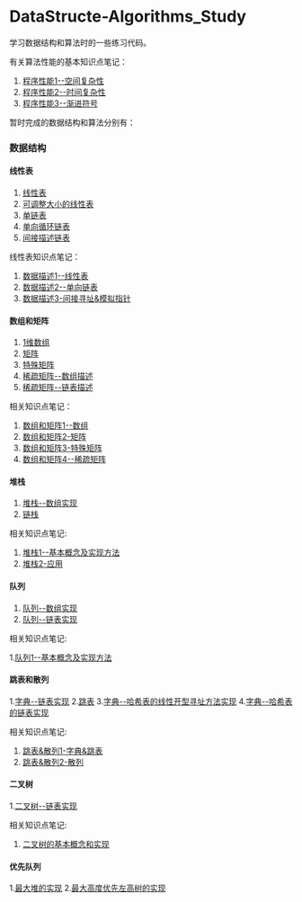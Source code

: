 # DataStructe-Algorithms_Study

学习数据结构和算法时的一些练习代码。

有关算法性能的基本知识点笔记：

1. [程序性能1--空间复杂性](http://ccc013.github.io/2016/06/04/%E7%A8%8B%E5%BA%8F%E6%80%A7%E8%83%BD1-%E7%A9%BA%E9%97%B4%E5%A4%8D%E6%9D%82%E6%80%A7/)
2. [程序性能2--时间复杂性](http://ccc013.github.io/2016/06/04/%E7%A8%8B%E5%BA%8F%E6%80%A7%E8%83%BD2-%E6%97%B6%E9%97%B4%E5%A4%8D%E6%9D%82%E6%80%A7/)
3. [程序性能3--渐进符号](http://ccc013.github.io/2016/06/07/%E7%A8%8B%E5%BA%8F%E6%80%A7%E8%83%BD3-%E6%B8%90%E8%BF%9B%E7%AC%A6%E5%8F%B7/)

暂时完成的数据结构和算法分别有：

### 数据结构

#### 线性表

1. [线性表](https://github.com/ccc013/DataStructe-Algorithms_Study/blob/master/LinearList/llist.h)
2. [可调整大小的线性表](https://github.com/ccc013/DataStructe-Algorithms_Study/blob/master/LinearList/ResizeLinearList.h)
3. [单链表](https://github.com/ccc013/DataStructe-Algorithms_Study/blob/master/LinearList/ChainList.h)
4. [单向循环链表](https://github.com/ccc013/DataStructe-Algorithms_Study/blob/master/LinearList/CircularList.h)
5. [间接描述链表](https://github.com/ccc013/DataStructe-Algorithms_Study/blob/master/LinearList/IndirectList.h)

线性表知识点笔记：

1. [数据描述1--线性表](http://ccc013.github.io/2016/06/08/%E6%95%B0%E6%8D%AE%E6%8F%8F%E8%BF%B01-%E7%BA%BF%E6%80%A7%E8%A1%A8/)
2. [数据描述2--单向链表](http://ccc013.github.io/2016/06/09/%E6%95%B0%E6%8D%AE%E6%8F%8F%E8%BF%B02-%E5%8D%95%E5%90%91%E9%93%BE%E8%A1%A8/)
3. [数据描述3-间接寻址&模拟指针](http://ccc013.github.io/2016/06/16/%E6%95%B0%E6%8D%AE%E6%8F%8F%E8%BF%B03-%E9%97%B4%E6%8E%A5%E5%AF%BB%E5%9D%80-%E6%A8%A1%E6%8B%9F%E6%8C%87%E9%92%88/)

#### 数组和矩阵

1. [1维数组](https://github.com/ccc013/DataStructe-Algorithms_Study/blob/master/ArrayAndMatrix/Array1D.h)
2. [矩阵](https://github.com/ccc013/DataStructe-Algorithms_Study/blob/master/ArrayAndMatrix/Matrix.h)
3. [特殊矩阵](https://github.com/ccc013/DataStructe-Algorithms_Study/blob/master/ArrayAndMatrix/SpecialMatrix.h)
4. [稀疏矩阵--数组描述](https://github.com/ccc013/DataStructe-Algorithms_Study/blob/master/ArrayAndMatrix/SparseMatrix.h)
5. [稀疏矩阵--链表描述](https://github.com/ccc013/DataStructe-Algorithms_Study/blob/master/ArrayAndMatrix/LinkMatrix.h)

相关知识点笔记：

1. [数组和矩阵1--数组](http://ccc013.github.io/2016/06/28/%E6%95%B0%E7%BB%84%E5%92%8C%E7%9F%A9%E9%98%B51-%E6%95%B0%E7%BB%84/)
2. [数组和矩阵2-矩阵](http://ccc013.github.io/2016/06/30/%E6%95%B0%E7%BB%84%E5%92%8C%E7%9F%A9%E9%98%B52-%E7%9F%A9%E9%98%B5/)
3. [数组和矩阵3-特殊矩阵](http://ccc013.github.io/2016/07/05/%E6%95%B0%E7%BB%84%E5%92%8C%E7%9F%A9%E9%98%B53-%E7%89%B9%E6%AE%8A%E7%9F%A9%E9%98%B5/)
4. [数组和矩阵4--稀疏矩阵](http://ccc013.github.io/2016/07/07/%E6%95%B0%E7%BB%84%E5%92%8C%E7%9F%A9%E9%98%B54-%E7%A8%80%E7%96%8F%E7%9F%A9%E9%98%B5/)


#### 堆栈

1. [堆栈--数组实现](https://github.com/ccc013/DataStructe-Algorithms_Study/blob/master/Stack/Stack.h)
2. [链栈](https://github.com/ccc013/DataStructe-Algorithms_Study/blob/master/Stack/LinkedStack.h)

相关知识点笔记:

1. [堆栈1--基本概念及实现方法](http://ccc013.github.io/2016/07/12/%E5%A0%86%E6%A0%881-%E5%9F%BA%E6%9C%AC%E6%A6%82%E5%BF%B5%E5%8F%8A%E5%AE%9E%E7%8E%B0%E6%96%B9%E6%B3%95/)
2. [堆栈2-应用](http://ccc013.github.io/2016/07/21/%E5%A0%86%E6%A0%882-%E5%BA%94%E7%94%A81/)


#### 队列

1. [队列--数组实现](https://github.com/ccc013/DataStructe-Algorithms_Study/blob/master/Queue/Queue.h)
2. [队列--链表实现](https://github.com/ccc013/DataStructe-Algorithms_Study/blob/master/Queue/LinkedQueue.h)

相关知识点笔记:

1.[队列1--基本概念及实现方法](http://ccc013.github.io/2016/07/23/%E9%98%9F%E5%88%971-%E5%9F%BA%E6%9C%AC%E6%A6%82%E5%BF%B5%E5%8F%8A%E5%AE%9E%E7%8E%B0%E6%96%B9%E6%B3%95/)

#### 跳表和散列

1.[字典--链表实现](https://github.com/ccc013/DataStructe-Algorithms_Study/blob/master/SkipList%26HashTable/SortedChain.h)
2.[跳表](https://github.com/ccc013/DataStructe-Algorithms_Study/blob/master/SkipList%26HashTable/SkipList.h)
3.[字典--哈希表的线性开型寻址方法实现](https://github.com/ccc013/DataStructe-Algorithms_Study/blob/master/SkipList%26HashTable/HashTable.h)
4.[字典--哈希表的链表实现](https://github.com/ccc013/DataStructe-Algorithms_Study/blob/master/SkipList%26HashTable/ChainHashTable.h)

相关知识点笔记:

1. [跳表&散列1-字典&跳表](http://ccc013.github.io/2016/07/27/%E8%B7%B3%E8%A1%A8-%E6%95%A3%E5%88%971-%E5%AD%97%E5%85%B8-%E8%B7%B3%E8%A1%A8/)
2. [跳表&散列2-散列](http://ccc013.github.io/2016/08/07/%E8%B7%B3%E8%A1%A8-%E6%95%A3%E5%88%972-%E6%95%A3%E5%88%97/)

#### 二叉树

1.[二叉树--链表实现](https://github.com/ccc013/DataStructe-Algorithms_Study/blob/master/BinaryTree/BinaryTree.h)

相关知识点笔记:
1. [二叉树的基本概念和实现](http://ccc013.github.io/2016/08/18/%E4%BA%8C%E5%8F%89%E6%A0%91%E7%9A%84%E5%9F%BA%E6%9C%AC%E6%A6%82%E5%BF%B5%E5%92%8C%E5%AE%9E%E7%8E%B0/)

#### 优先队列
1.[最大堆的实现](https://github.com/ccc013/DataStructe-Algorithms_Study/blob/master/PriorityQueue/MaxHeap.h)
2.[最大高度优先左高树的实现](https://github.com/ccc013/DataStructe-Algorithms_Study/blob/master/PriorityQueue/MaxHBLT.h)

